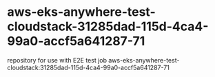 # aws-eks-anywhere-test-cloudstack-31285dad-115d-4ca4-99a0-accf5a641287-71
repository for use with E2E test job aws-eks-anywhere-test-cloudstack:31285dad-115d-4ca4-99a0-accf5a641287-71
